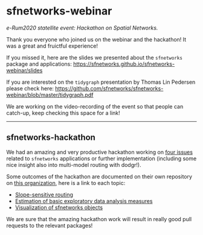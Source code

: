 # sfnetworks-webinar

*e-Rum2020 statellite event: Hackathon on Spatial Networks.*

Thank you everyone who joined us on the webinar and the hackathon! It was a great and fruictful experience!

If you missed it, here are the slides we presented about the `sfnetworks` package and applications: https://sfnetworks.github.io/sfnetworks-webinar/slides

If you are interested on the `tidygraph` presentation by Thomas Lin Pedersen please check here: https://github.com/sfnetworks/sfnetworks-webinar/blob/master/tidygraph.pdf

We are working on the video-recording of the event so that people can catch-up, keep checking this space for a link!

---

## sfnetworks-hackathon

We had an amazing and very productive hackathon working on [four issues](https://github.com/luukvdmeer/sfnetworks/issues?q=is%3Aissue+label%3Ahackathon+label%3Aselected+) related to `sfnetworks` applications or further implementation (including some nice insight also into multi-model routing with dodgr!). 

Some outcomes of the hackathon are documented on their own repository on [this organization](https://github.com/sfnetworks), here is a link to each topic:

- [Slope-sensitive routing](https://github.com/sfnetworks/sloperouting)
- [Estimation of basic exploratory data analysis measures](https://github.com/sfnetworks/ESDA)
- [Visualization of sfnetworks objects](https://github.com/sfnetworks/sfnetworks_viz)

We are sure that the amazing hackathon work will result in really good pull requests to the relevant packages!

